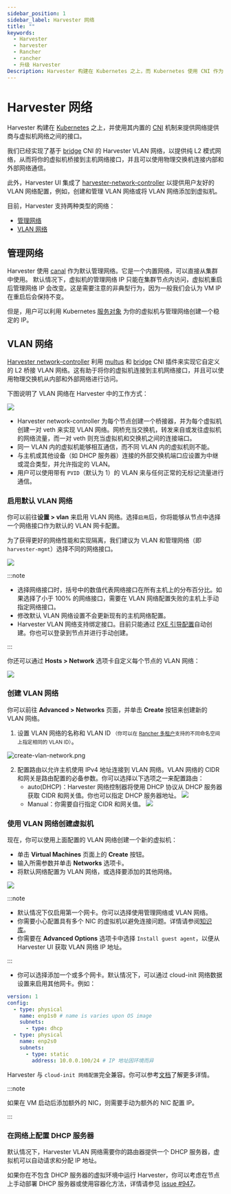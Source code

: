 ```yaml
---
sidebar_position: 1
sidebar_label: Harvester 网络
title: ""
keywords:
  - Harvester
  - harvester
  - Rancher
  - rancher
  - 升级 Harvester
Description: Harvester 构建在 Kubernetes 之上，而 Kubernetes 使用 CNI 作为网络提供商和 Kubernetes Pod 网络之间的接口。因此，我们也基于 CNI 实现 Harvester 网络。此外，Harvester UI 集成了 Harvester 网络，来实现用户友好的虚拟机网络配置。
---
```


# Harvester 网络

Harvester 构建在 [Kubernetes](https://kubernetes.io/) 之上，并使用其内置的 [CNI](https://github.com/containernetworking/cni) 机制来提供网络提供商与虚拟机网络之间的接口。

我们已经实现了基于 [bridge](https://www.cni.dev/plugins/current/main/bridge/) CNI 的 Harvester VLAN 网络，以提供纯 L2 模式网络，从而将你的虚拟机桥接到主机网络接口，并且可以使用物理交换机连接内部和外部网络通信。

此外，Harvester UI 集成了 [harvester-network-controller](https://github.com/harvester/network-controller-harvester) 以提供用户友好的 VLAN 网络配置，例如，创建和管理 VLAN 网络或将 VLAN 网络添加到虚拟机。

目前，Harvester 支持两种类型的网络：

- [管理网络](#管理网络)
- [VLAN 网络](#vlan-网络)


## 管理网络

Harvester 使用 [canal](https://projectcalico.docs.tigera.io/getting-started/kubernetes/flannel/flannel) 作为默认管理网络。它是一个内置网络，可以直接从集群中使用。
默认情况下，虚拟机的管理网络 IP 只能在集群节点内访问，虚拟机重启后管理网络 IP 会改变。这是需要注意的非典型行为，因为一般我们会认为 VM IP 在重启后会保持不变。

但是，用户可以利用 Kubernetes [服务对象](https://kubevirt.io/user-guide/virtual_machines/service_objects/) 为你的虚拟机与管理网络创建一个稳定的 IP。


## VLAN 网络

[Harvester network-controller](https://github.com/harvester/harvester-network-controller) 利用 [multus](https://github.com/k8snetworkplumbingwg/multus-cni) 和 [bridge](https://www.cni.dev/plugins/current/main/bridge/) CNI 插件来实现它自定义的 L2 桥接 VLAN 网络。这有助于将你的虚拟机连接到主机网络接口，并且可以使用物理交换机从内部和外部网络进行访问。

下图说明了 VLAN 网络在 Harvester 中的工作方式：

![](/img/networking/vlan-case.png)

- Harvester network-controller 为每个节点创建一个桥接器，并为每个虚拟机创建一对 veth 来实现 VLAN 网络。网桥充当交换机，转发来自或发往虚拟机的网络流量，而一对 veth 则充当虚拟机和交换机之间的连接端口。
- 同一 VLAN 内的虚拟机能够相互通信，而不同 VLAN 内的虚拟机则不能。
- 与主机或其他设备（如 DHCP 服务器）连接的外部交换机端口应设置为中继或混合类型，并允许指定的 VLAN。
- 用户可以使用带有 `PVID`（默认为 1）的 VLAN 来与任何正常的无标记流量进行通信。

### 启用默认 VLAN 网络

你可以前往**设置 > vlan** 来启用 VLAN 网络。选择`启用`后，你将能够从节点中选择一个网络接口作为默认的 VLAN 网卡配置。

为了获得更好的网络性能和实现隔离，我们建议为 VLAN 和管理网络（即 `harvester-mgmt`）选择不同的网络接口。


![](/img/networking/enable-vlan.png)

:::note

- 选择网络接口时，括号中的数值代表网络接口在所有主机上的分布百分比。如果选择了小于 100% 的网络接口，需要在 VLAN 网络配置失败的主机上手动指定网络接口。
- 修改默认 VLAN 网络设置不会更新现有的主机网络配置。
- Harvester VLAN 网络支持绑定接口。目前只能通过 [PXE 引导配置](../install/harvester-configuration.md#installnetworks)自动创建。你也可以登录到节点并进行手动创建。

:::

你还可以通过 **Hosts > Network** 选项卡自定义每个节点的 VLAN 网络：

![](/img/networking/node-network-configuration.png)

### 创建 VLAN 网络

你可以前往 **Advanced > Networks** 页面，并单击 **Create** 按钮来创建新的 VLAN 网络。

1. 设置 VLAN 网络的名称和 VLAN ID <small>（你可以在 [Rancher 多租户](../rancher/virtualization-management.md#多租户)支持的不同命名空间上指定相同的 VLAN ID）</small>。

![create-vlan-network.png](/img/networking/create-network.png)

2. 配置路由以允许主机使用 IPv4 地址连接到 VLAN 网络。VLAN 网络的 CIDR 和网关是路由配置的必备参数。你可以选择以下选项之一来配置路由：
   - auto(DHCP)：Harvester 网络控制器将使用 DHCP 协议从 DHCP 服务器获取 CIDR 和网关值。你也可以指定 DHCP 服务器地址。
      ![](/img/networking/create-network-auto.png)
   - Manual：你需要自行指定 CIDR 和网关值。
      ![](/img/networking/create-network-manual.png)

### 使用 VLAN 网络创建虚拟机
现在，你可以使用上面配置的 VLAN 网络创建一个新的虚拟机：

- 单击 **Virtual Machines** 页面上的 **Create** 按钮。
- 输入所需参数并单击 **Networks** 选项卡。
- 将默认网络配置为 VLAN 网络，或选择要添加的其他网络。

![](/img/networking/vm-network-configuration.png)

:::note

- 默认情况下仅启用第一个网卡。你可以选择使用管理网络或 VLAN 网络。
- 你需要小心配置具有多个 NIC 的虚拟机以避免连接问题。详情请参阅[知识库](https://harvesterhci.io/kb/multiple-nics-vm-connectivity)。
- 你需要在 **Advanced Options** 选项卡中选择 `Install guest agent`，以便从 Harvester UI 获取 VLAN 网络 IP 地址。

:::

- 你可以选择添加一个或多个网卡。默认情况下，可以通过 cloud-init 网络数据设置来启用其他网卡。例如：
```YAML
version: 1
config:
  - type: physical
    name: enp1s0 # name is varies upon OS image
    subnets:
      - type: dhcp
  - type: physical
    name: enp2s0
    subnets:
      - type: static
        address: 10.0.0.100/24 # IP 地址因环境而异
```
Harvester 与 `cloud-init 网络配置`完全兼容。你可以参考[文档](https://cloudinit.readthedocs.io/en/latest/topics/network-config-format-v2.html)了解更多详情。

:::note

如果在 VM 启动后添加额外的 NIC，则需要手动为额外的 NIC 配置 IP。

:::

### 在网络上配置 DHCP 服务器

默认情况下，Harvester VLAN 网络需要你的路由器提供一个 DHCP 服务器，虚拟机可以自动请求和分配 IP 地址。

如果你在不包含 DHCP 服务器的虚拟环境中运行 Harvester，你可以考虑在节点上手动部署 DHCP 服务器或使用容器化方法，详情请参见 [issue #947](https://github.com/harvester/harvester/issues/947)。
